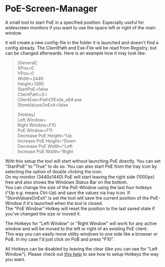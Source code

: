 # PoE-Screen-Manager
A small tool to start PoE in a specified position. Especially useful for widescreen monitors if you want to use the space left or right of the main window.

It will create a new config-file in the folder it is launched and doesn't find a config already. The ClientPath and Exe-File will be read from Registry, but can be changed afterwards.
Here is an example how it may look like:

> [General]  
> XPos=0  
> YPos=0  
> Width=2440  
> Height=1390  
> StartPoE=false  
> ClientPath=S:\  
> ClientExe=PathOfExile_x64.exe  
> StoreValuesOnExit=false  
>  
> [Hotkey]  
> Left Window=  
> Right Window=F10  
> PoE Window=F11  
> Decrease PoE Height=^Up  
> Increase PoE Height=^Down  
> Decrease PoE Width=^Left  
> Increase PoE Width=^Right  

With this setup the tool will start without launching PoE directly. You can set "StartPoE" to "True" to do so. You can also start PoE from the tray icon by selecting the option of double clicking the icon.  
On my monitor (3440x1440) PoE will start leaving the right side (1000px) free and also shows the Windows Status Bar on the bottom.  
You can change the size of the PoE-Window using the last four hotkeys (^Up e.g. means Ctrl-Up) and save the values via tray icon. If "StoreValuesOnExit" is set the tool will save the current position of the PoE-Window if it's launched when the tool is closed.  
The "PoE Window" Hotkey will reset the position to the last saved state if you've changed the size or moved it.  
  
The Hotkeys for "Left Window" or "Right Window" will work for any active window and will be moved to the left or right of an existing PoE client.  
This way you can easily move utility windows to one side like a browser or PoB. In my case I'd just click on PoB and press "F10".  
  
All Hotkeys can be disabled by leaving the clear (like you can see for "Left Window").
Please check out [this help](https://www.autohotkey.com/docs/Hotkeys.htm) to see how to setup Hotkeys the way you want.
